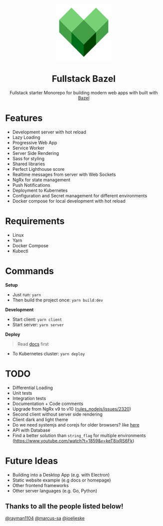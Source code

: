 <div align="center">
  <a href="https://github.com/flolu/fullstack-bazel">
    <img width="180px" height="auto" src="./services/client/assets/icons/icon-192x192.png" />
  </a>
  <br>
  <h1>Fullstack Bazel</h1>
  <p>
    Fullstack starter Monorepo for building modern web apps with built with <a href="https://bazel.build">Bazel</a>
  </p>
</div>

# Features

- Development server with hot reload
- Lazy Loading
- Progressive Web App
- Service Worker
- Server Side Rendering
- Sass for styling
- Shared libraries
- Perfect Lighthouse score
- Realtime messages from server with Web Sockets
- NgRx for state management
- Push Notifications
- Deployment to Kubernetes
- Configuration and Secret management for different environments
- Docker compose for local development with hot reload

# Requirements

- Linux
- Yarn
- Docker Compose
- Kubectl

# Commands

**Setup**

- Just run: `yarn`
- Then build the project once: `yarn build:dev`

**Development**

- Start client: `yarn client`
- Start server: `yarn server`

**Deploy**

> Read [docs](docs/gke-deployment.md) first

- To Kubernetes cluster: `yarn deploy`

# TODO

- Differential Loading
- Unit tests
- Integration tests
- Documentation + Code comments
- Upgrade from NgRx v9 to v10 ([rules_nodejs/issues/2320](https://github.com/bazelbuild/rules_nodejs/issues/2320))
- Second client without server side rendering
- Client dark and light theme
- Do we need systemjs and corejs for older browsers? like [here](https://github.com/bazelbuild/rules_nodejs/blob/c344401524dd29882bccd1123e3691b1e27b5c82/examples/angular/src/BUILD.bazel#L254)
- API with Database
- Find a better solution than `string_flag` for multiple environments (https://www.youtube.com/watch?t=1859&v=keT8ixRS6Fk)

# Future Ideas

- Building into a Desktop App (e.g. with Electron)
- Static website example (e.g docs or homepage)
- Other frontend frameworks
- Other server languages (e.g. Go, Python)

## Thanks to all the people listed below!

[@rayman1104](https://github.com/rayman1104) [@marcus-sa](https://github.com/marcus-sa) [@joeljeske](https://github.com/joeljeske)
